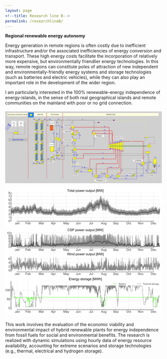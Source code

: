 ```yaml
---
layout: page
<!--title: Research line B-->
permalink: /researchlineB/ 
---
```


**Regional renewable energy autonomy**

Energy generation in remote regions is often costly due to inefficient infrastructure and/or the associated inefficiencies of energy conversion and transport. These high energy costs facilitate the incorporation of relatively more expensive, but environmentally friendlier energy technologies. In this way, remote regions can constitute poles of attraction of new independent and environmentally-friendly energy systems and storage technologies (such as batteries and electric vehicles), while they can also play an important role in the development of the wider region.

I am particularly interested in the 100% renewable-energy independence of energy-islands, in the sense of both real geographical islands and remote communities on the mainland with poor or no grid connection. 

<img src="/files/figs/RLBb.png" alt="RLBb" width="1100px" style="float: center;margin-right: 0px;margin-top: 5px;margin-bottom: 5px">
<img src="/files/figs/RLBa.png" alt="RLBa" width="700px" style="float: center;margin-right: 0px;margin-top: 5px;margin-bottom: 5px">

This work involves the evaluation of the economic viability and environmental impact of hybrid renewable plants for energy independence from fossil fuels for social and environmental benefits. The research is realized with dynamic simulations using hourly data of energy resource availability, accounting for extreme scenarios and storage technologies (e.g., thermal, electrical and hydrogen storage). 
